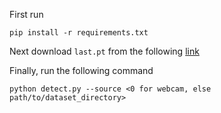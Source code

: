 First run
```
pip install -r requirements.txt
```
Next download `last.pt` from the following [link](https://drive.google.com/file/d/1TREpyOz4A929vzrD89LWXy3STnco5Qu7/view?usp=sharing)

Finally, run the following command
```
python detect.py --source <0 for webcam, else path/to/dataset_directory>
```
